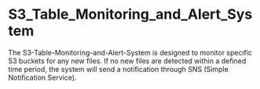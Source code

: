 # S3_Table_Monitoring_and_Alert_System
The S3-Table-Monitoring-and-Alert-System is designed to monitor specific S3 buckets for any new files. If no new files are detected within a defined time period, the system will send a notification through SNS (Simple Notification Service).
